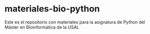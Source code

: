 # materiales-bio-python
Este es el repositorio con materiales para la asignatura de Python del Máster en Bioinformática de la USAL
